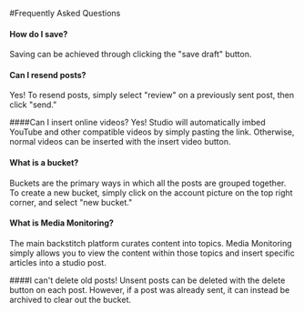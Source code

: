 #Frequently Asked Questions

#### How do I save?
Saving can be achieved through clicking the "save draft" button.

#### Can I resend posts?
Yes! To resend posts, simply select "review" on a previously sent post, then click "send."

####Can I insert online videos?
Yes! Studio will automatically imbed YouTube and other compatible videos by simply pasting the link. Otherwise, normal videos can be inserted with the insert video button.

#### What is a bucket?

Buckets are the primary ways in which all the posts are grouped together. To create a new bucket, simply click on the account picture on the top right corner, and select "new bucket."

#### What is Media Monitoring?

The main backstitch platform curates content into topics. Media Monitoring simply allows you to view the content within those topics and insert specific articles into a studio post. 

####I can't delete old posts!
Unsent posts can be deleted with the delete button on each post. However, if a post was already sent, it can instead be archived to clear out the bucket.